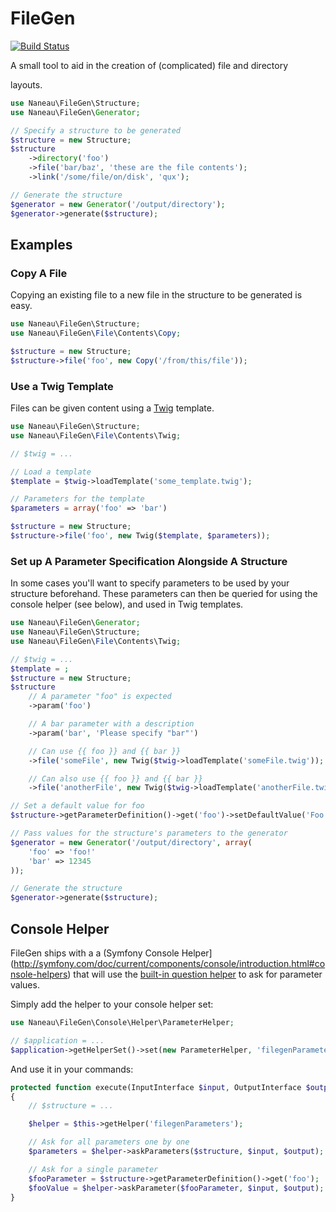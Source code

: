 # FileGen

[![Build Status](https://travis-ci.org/naneau/filegen.svg?branch=master)](https://travis-ci.org/naneau/filegen)

A small tool to aid in the creation of (complicated) file and directory

layouts.

```php
use Naneau\FileGen\Structure;
use Naneau\FileGen\Generator;

// Specify a structure to be generated
$structure = new Structure;
$structure
    ->directory('foo')
    ->file('bar/baz', 'these are the file contents');
    ->link('/some/file/on/disk', 'qux');

// Generate the structure
$generator = new Generator('/output/directory');
$generator->generate($structure);
```

## Examples

### Copy A File

Copying an existing file to a new file in the structure to be generated is
easy.

```php
use Naneau\FileGen\Structure;
use Naneau\FileGen\File\Contents\Copy;

$structure = new Structure;
$structure->file('foo', new Copy('/from/this/file'));
```

### Use a Twig Template

Files can be given content using a [Twig](http://twig.sensiolabs.org/)
template.

```php
use Naneau\FileGen\Structure;
use Naneau\FileGen\File\Contents\Twig;

// $twig = ...

// Load a template
$template = $twig->loadTemplate('some_template.twig');

// Parameters for the template
$parameters = array('foo' => 'bar')

$structure = new Structure;
$structure->file('foo', new Twig($template, $parameters));
```

### Set up A Parameter Specification Alongside A Structure

In some cases you'll want to specify parameters to be used by your structure
beforehand. These parameters can then be queried for using the console helper
(see below), and used in Twig templates.

```php
use Naneau\FileGen\Generator;
use Naneau\FileGen\Structure;
use Naneau\FileGen\File\Contents\Twig;

// $twig = ...
$template = ;
$structure = new Structure;
$structure
    // A parameter "foo" is expected
    ->param('foo')

    // A bar parameter with a description
    ->param('bar', 'Please specify "bar"')

    // Can use {{ foo }} and {{ bar }}
    ->file('someFile', new Twig($twig->loadTemplate('someFile.twig'));

    // Can also use {{ foo }} and {{ bar }}
    ->file('anotherFile', new Twig($twig->loadTemplate('anotherFile.twig'));

// Set a default value for foo
$structure->getParameterDefinition()->get('foo')->setDefaultValue('Foo!');

// Pass values for the structure's parameters to the generator
$generator = new Generator('/output/directory', array(
    'foo' => 'foo!'
    'bar' => 12345
));

// Generate the structure
$generator->generate($structure);
```

## Console Helper

FileGen ships with a a (Symfony Console
Helper](http://symfony.com/doc/current/components/console/introduction.html#console-helpers)
that will use the [built-in question
helper](http://symfony.com/doc/current/components/console/helpers/questionhelper.html)
to ask for parameter values.

Simply add the helper to your console helper set:

```php
use Naneau\FileGen\Console\Helper\ParameterHelper;

// $application = ...
$application->getHelperSet()->set(new ParameterHelper, 'filegenParameters');
```
And use it in your commands:

```php
protected function execute(InputInterface $input, OutputInterface $output)
{
    // $structure = ...

    $helper = $this->getHelper('filegenParameters');

    // Ask for all parameters one by one
    $parameters = $helper->askParameters($structure, $input, $output);

    // Ask for a single parameter
    $fooParameter = $structure->getParameterDefinition()->get('foo');
    $fooValue = $helper->askParameter($fooParameter, $input, $output);
}
```
